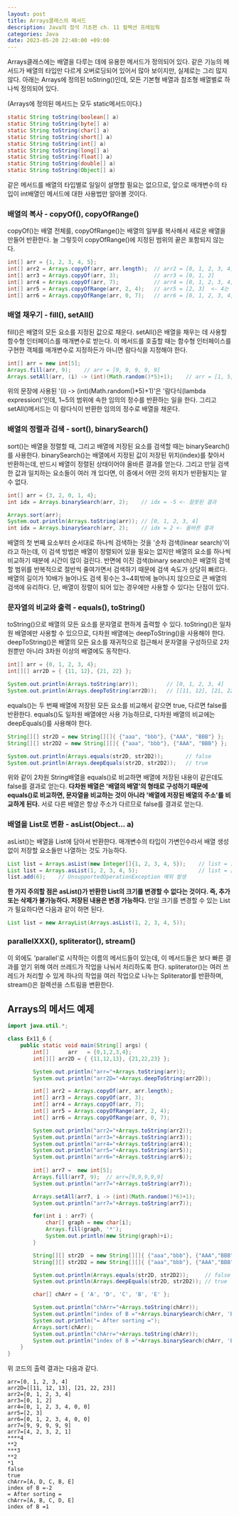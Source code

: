 ```yaml
---
layout: post
title: Arrays클래스의 메서드
description: Java의 정석 기초편 ch. 11 컬렉션 프레임웍
categories: Java
date: 2023-05-20 22:40:00 +09:00
---
```

Arrays클래스에는 배열을 다루는 데에 유용한 메서드가 정의되어 있다. 같은 기능의 메서드가 배열의 타입만 다르게 오버로딩되어 있어서 많아 보이지만, 실제로는 그리 많지 않다. 아래는 Arrays에 정의된 toString()인데, 모든 기본형 배열과 참조형 배열별로 하나씩 정의되어 있다.

(Arrays에 정의된 메서드는 모두 static메서드이다.)

```java
static String toString(boolean[] a)
static String toString(byte[] a)
static String toString(char[] a)
static String toString(short[] a)
static String toString(int[] a)
static String toString(long[] a)
static String toString(float[] a)
static String toString(double[] a)
static String toString(Object[] a)
```

같은 메서드를 배열의 타입별로 일일이 설명할 필요는 없으므로, 앞으로 매개변수의 타입이 int배열인 메서드에 대한 사용법만 알아볼 것이다.


### 배열의 복사 - copyOf(), copyOfRange()

copyOf()는 배열 전체를, copyOfRange()는 배열의 일부를 복사해서 새로운 배열을 만들어 반환한다. 늘 그렇듯이 copyOfRange()에 지정된 범위의 끝은 포함되지 않는다.

```java
int[] arr = {1, 2, 3, 4, 5};
int[] arr2 = Arrays.copyOf(arr, arr.length);  // arr2 = [0, 1, 2, 3, 4]
int[] arr3 = Arrays.copyOf(arr, 3);           // arr3 = [0, 1, 2]
int[] arr4 = Arrays.copyOf(arr, 7);           // arr4 = [0, 1, 2, 3, 4, 0, 0]
int[] arr5 = Arrays.copyOfRange(arr, 2, 4);   // arr5 = [2, 3]  <- 4는 불포함
int[] arr6 = Arrays.copyOfRange(arr, 0, 7);   // arr6 = [0, 1, 2, 3, 4, 0, 0]
```

### 배열 채우기 - fill(), setAll()

fill()은 배열의 모든 요소를 지정된 값으로 채운다. setAll()은 배열을 채우는 데 사용할 함수형 인터페이스를 매개변수로 받는다. 이 메서드를 호출할 때는 함수형 인터페이스를 구현한 객체를 매개변수로 지정하든가 아니면 람다식을 지정해야 한다.

```java
int[] arr = new int[5];
Arrays.fill(arr, 9);    // arr = [9, 9, 9, 9, 9]
Arrays.setAll(arr, (i) -> (int)(Math.random()*5)+1);    // arr = [1, 5, 2, 1, 1]
```

위의 문장에 사용된 '(i) -> (int)(Math.random()\*5)+1)'은 '람다식(lambda expression)'인데, 1~5의 범위에 속한 임의의 정수를 반환하는 일을 한다. 그리고 setAll()메서드는 이 람다식이 반환한 임의의 정수로 배열을 채운다.


### 배열의 정렬과 검색 - sort(), binarySearch()

sort()는 배열을 정렬할 때, 그리고 배열에 저장된 요소를 검색할 때는 binarySearch()를 사용한다. binarySearch()는 배열에서 지정된 값이 저장된 위치(index)를 찾아서 반환하는데, 반드시 배열이 정렬된 상태이어야 올바른 결과를 얻는다. 그리고 만일 검색한 값과 일치하는 요소들이 여러 개 있다면, 이 중에서 어떤 것의 위치가 반환될지는 알 수 없다. 

```java
int[] arr = {3, 2, 0, 1, 4};
int idx = Arrays.binarySearch(arr, 2);    // idx = -5 <- 잘못된 결과

Arrays.sort(arr);
System.out.println(Arrays.toString(arr)); // [0, 1, 2, 3, 4]
int idx = Arrays.binarySearch(arr, 2);    // idx = 2 <- 올바른 결과
```

배열의 첫 번째 요소부터 순서대로 하나씩 검색하는 것을 '순차 검색(linear search)'이라고 하는데, 이 검색 방법은 배열이 정렬되어 있을 필요는 없지만 배열의 요소를 하나씩 비교하기 때분에 시간이 많이 걸린다. 반면에 이진 검색(binary search)은 배열의 검색할 범위를 반복적으로 절반씩 줄여가면서 검색하기 때문에 검색 속도가 상당히 빠르다. 배열의 길이가 10배가 늘어나도 검색 횟수는 3~4회밖에 늘어나지 않으므로 큰 배열의 검색에 유리하다. 단, 배열이 정렬이 되어 있는 경우에만 사용할 수 있다는 단점이 있다. 


### 문자열의 비교와 출력 - equals(), toString()

toString()으로 배열의 모든 요소를 문자열로 편하게 출력할 수 있다. toString()은 일차원 배열에만 사용할 수 있으므로, 다차원 배열에는 deepToString()을 사용해야 한다. deepToString()은 배열의 모든 요소를 재귀적으로 접근해서 문자열을 구성하므로 2차원뿐만 아니라 3차원 이상의 배열에도 동작한다. 

```java
int[] arr = {0, 1, 2, 3, 4};
int[][] arr2D = { {11, 12}, {21, 22} };

System.out.println(Arrays.toString(arr));         // [0, 1, 2, 3, 4]
System.out.println(Arrays.deepToString(arr2D));   // [[11, 12], [21, 22]]
```

equals()는 두 번째 배열에 저장된 모든 요소를 비교해서 같으면 true, 다르면 false를 반환한다. equals()도 일차원 배열에만 사용 가능하므로, 다차원 배열의 비교에는 deepEquals()를 사용해야 한다.

```java
String[][] str2D = new String[][]{ {"aaa", "bbb"}, {"AAA", "BBB"} };
String[][] str2D2 = new String[][]{ {"aaa", "bbb"}, {"AAA", "BBB"} };

System.out.println(Arrays.equals(str2D, str2D2));       // false
System.out.println(Arrays.deepEquals(str2D, str2D2));   // true
```

위와 같이 2차원 String배열을 equals()로 비교하면 배열에 저장된 내용이 같은데도 false를 결과로 얻는다. **다차원 배열은 '배열의 배열'의 형태로 구성하기 때문에 equals()로 비교하면, 문자열을 비교하는 것이 아니라 '배열에 저장된 배열의 주소'를 비교하게 된다.** 서로 다른 배열은 항상 주소가 다르므로 false를 결과로 얻는다. 


### 배열을 List로 변환 - asList(Object... a)

asList()는 배열을 List에 담아서 반환한다. 매개변수의 타입이 가변인수라서 배열 생성 없이 저장할 요소들만 나열하는 것도 가능하다.

```java
List list = Arrays.asList(new Integer[]{1, 2, 3, 4, 5});    // list = [1, 2, 3, 4, 5]
List list = Arrays.asList(1, 2, 3, 4, 5);                   // list = [1, 2, 3, 4, 5]
list.add(6);    // UnsupportedOperationException 예외 발생
```

**한 가지 주의할 점은 asList()가 반환한 List의 크기를 변경할 수 없다는 것이다. 즉, 추가 또는 삭제가 불가능하다. 저장된 내용은 변경 가능하다.** 만일 크기를 변경할 수 있는 List가 필요하다면 다음과 같이 하면 된다.

```java
List list = new ArrayList(Arrays.asList(1, 2, 3, 4, 5));
```


### parallelXXX(), spliterator(), stream()

이 외에도 'parallel'로 시작하는 이름의 메서드들이 있는데, 이 메서드들은 보다 빠른 결과를 얻기 위해 여러 쓰레드가 작업을 나눠서 처리하도록 한다. spliterator()는 여러 쓰레드가 처리할 수 있게 하나의 작업을 여러 작업으로 나누는 Spliterator를 반환하며, stream()은 컬렉션을 스트림을 변환한다.


## Arrays의 메서드 예제

```java
import java.util.*;

class Ex11_6 {
	public static void main(String[] args) {
		int[]	   arr   = {0,1,2,3,4};
		int[][]	arr2D = { {11,12,13}, {21,22,23} };

		System.out.println("arr="+Arrays.toString(arr));
		System.out.println("arr2D="+Arrays.deepToString(arr2D));

		int[] arr2 = Arrays.copyOf(arr, arr.length);
		int[] arr3 = Arrays.copyOf(arr, 3);          
		int[] arr4 = Arrays.copyOf(arr, 7);          
		int[] arr5 = Arrays.copyOfRange(arr, 2, 4);  
		int[] arr6 = Arrays.copyOfRange(arr, 0, 7);  

		System.out.println("arr2="+Arrays.toString(arr2));
		System.out.println("arr3="+Arrays.toString(arr3));
		System.out.println("arr4="+Arrays.toString(arr4));
		System.out.println("arr5="+Arrays.toString(arr5));
		System.out.println("arr6="+Arrays.toString(arr6));
		
		int[] arr7 =  new int[5];
		Arrays.fill(arr7, 9);  // arr=[9,9,9,9,9]
		System.out.println("arr7="+Arrays.toString(arr7));

		Arrays.setAll(arr7, i -> (int)(Math.random()*6)+1);
		System.out.println("arr7="+Arrays.toString(arr7));

		for(int i : arr7) {
			char[] graph = new char[i];
			Arrays.fill(graph, '*');
			System.out.println(new String(graph)+i);
		}

		String[][] str2D  = new String[][]{ {"aaa","bbb"}, {"AAA","BBB"} };
		String[][] str2D2 = new String[][]{ {"aaa","bbb"}, {"AAA","BBB"} };

		System.out.println(Arrays.equals(str2D, str2D2));     // false
		System.out.println(Arrays.deepEquals(str2D, str2D2)); // true

		char[] chArr = { 'A', 'D', 'C', 'B', 'E' };

		System.out.println("chArr="+Arrays.toString(chArr));
		System.out.println("index of B ="+Arrays.binarySearch(chArr, 'B'));
		System.out.println("= After sorting =");
		Arrays.sort(chArr);
		System.out.println("chArr="+Arrays.toString(chArr));
		System.out.println("index of B ="+Arrays.binarySearch(chArr, 'B'));
	}
}
```

위 코드의 출력 결과는 다음과 같다.

```
arr=[0, 1, 2, 3, 4]
arr2D=[[11, 12, 13], [21, 22, 23]]
arr2=[0, 1, 2, 3, 4]
arr3=[0, 1, 2]
arr4=[0, 1, 2, 3, 4, 0, 0]
arr5=[2, 3]
arr6=[0, 1, 2, 3, 4, 0, 0]
arr7=[9, 9, 9, 9, 9]
arr7=[4, 2, 3, 2, 1]
****4
**2
***3
**2
*1
false
true
chArr=[A, D, C, B, E]
index of B =-2
= After sorting =
chArr=[A, B, C, D, E]
index of B =1
```
